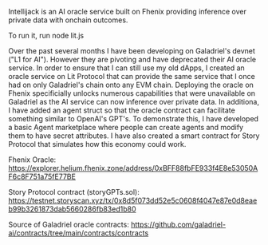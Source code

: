 Intellijack is an AI oracle service built on Fhenix providing inference over private data with onchain outcomes. 

To run it, run node lit.js 

Over the past several months I have been developing on Galadriel's devnet ("L1 for AI"). However they are pivoting and have deprecated their AI oracle service. In order to ensure that I can still use my old dApps, I created an oracle service on Lit Protocol that can provide the same service that I once had on only Galadriel's chain onto any EVM chain. Deploying the oracle on Fhenix specificially unlocks numerous capabilities that were unavailable on Galadriel as the AI service can now inference over private data. In additiona, I have added an agent struct so that the oracle contract can facilitate something similar to OpenAI's GPT's. To demonstrate this, I have developed a basic Agent marketplace where people can create agents and modify them to have secret attributes. I have also created a smart contract for Story Protocol that simulates how this economy could work. 

Fhenix Oracle:
https://explorer.helium.fhenix.zone/address/0xBFF88fbFE933f4E8e53050AF6c8F751a75fE77BE

Story Protocol contract (storyGPTs.sol):
https://testnet.storyscan.xyz/tx/0x8d5f073dd52e5c0608f4047e87e0d8eaeb99b3261873dab5660286fb83ed1b80

Source of Galadriel oracle contracts:
https://github.com/galadriel-ai/contracts/tree/main/contracts/contracts
